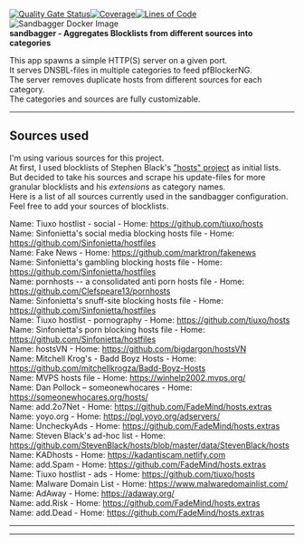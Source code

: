 [![Quality Gate Status](https://sonarcloud.io/api/project_badges/measure?project=Thomas-Walter_sandbagger&metric=alert_status)](https://sonarcloud.io/dashboard?id=Thomas-Walter_sandbagger)[![Coverage](https://sonarcloud.io/api/project_badges/measure?project=Thomas-Walter_sandbagger&metric=coverage)](https://sonarcloud.io/dashboard?id=Thomas-Walter_sandbagger)[![Lines of Code](https://sonarcloud.io/api/project_badges/measure?project=Thomas-Walter_sandbagger&metric=ncloc)](https://sonarcloud.io/dashboard?id=Thomas-Walter_sandbagger)![Sandbagger Docker Image](https://github.com/speisekatze/sandbagger/workflows/Sandbagger%20Docker%20Image/badge.svg?branch=master)  
**sandbagger - Aggregates Blocklists from different sources into categories**

This app spawns a simple HTTP(S) server on a given port.   
It serves DNSBL-files in multiple categories to feed pfBlockerNG.   
The server removes duplicate hosts from different sources for each category.   
The categories and sources are fully customizable.  

---

## Sources used

I'm using various sources for this project.   
At first, I used blocklists of Stephen Black's ["hosts" project](https://github.com/StevenBlack/hosts/) as initial lists.   
But decided to take his sources and scrape his update-files for more granular blocklists and his *extensions* as category names.  
Here is a list of all sources currently used in the sandbagger configuration. Feel free to add your sources of blocklists.  

Name: Tiuxo hostlist - social - 
Home: https://github.com/tiuxo/hosts  
Name: Sinfonietta's social media blocking hosts file - 
Home: https://github.com/Sinfonietta/hostfiles  
Name: Fake News - 
Home: https://github.com/marktron/fakenews  
Name: Sinfonietta's gambling blocking hosts file - 
Home: https://github.com/Sinfonietta/hostfiles  
Name: pornhosts -- a consolidated anti porn hosts file - 
Home: https://github.com/Clefspeare13/pornhosts  
Name: Sinfonietta's snuff-site blocking hosts file - 
Home: https://github.com/Sinfonietta/hostfiles  
Name: Tiuxo hostlist - pornography - 
Home: https://github.com/tiuxo/hosts  
Name: Sinfonietta's porn blocking hosts file - 
Home: https://github.com/Sinfonietta/hostfiles  
Name: hostsVN - 
Home: https://github.com/bigdargon/hostsVN  
Name: Mitchell Krog's - Badd Boyz Hosts - 
Home: https://github.com/mitchellkrogza/Badd-Boyz-Hosts   
Name: MVPS hosts file - 
Home: https://winhelp2002.mvps.org/   
Name: Dan Pollock – someonewhocares - 
Home: https://someonewhocares.org/hosts/   
Name: add.2o7Net - 
Home: https://github.com/FadeMind/hosts.extras   
Name: yoyo.org - 
Home: https://pgl.yoyo.org/adservers/   
Name: UncheckyAds - 
Home: https://github.com/FadeMind/hosts.extras   
Name: Steven Black's ad-hoc list - 
Home: https://github.com/StevenBlack/hosts/blob/master/data/StevenBlack/hosts   
Name: KADhosts - 
Home: https://kadantiscam.netlify.com   
Name: add.Spam - 
Home: https://github.com/FadeMind/hosts.extras   
Name: Tiuxo hostlist - ads - 
Home: https://github.com/tiuxo/hosts   
Name: Malware Domain List - 
Home: https://www.malwaredomainlist.com/   
Name: AdAway - 
Home: https://adaway.org/   
Name: add.Risk - 
Home: https://github.com/FadeMind/hosts.extras   
Name: add.Dead - 
Home: https://github.com/FadeMind/hosts.extras   

---

---
